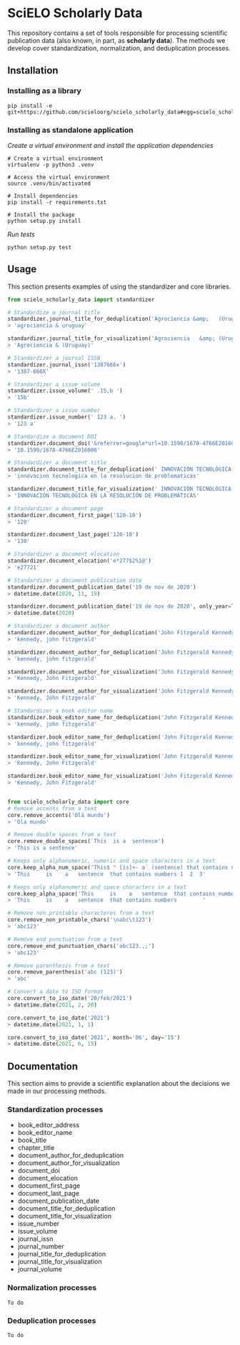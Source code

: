 # SciELO Scholarly Data
This repository contains a set of tools responsible for processing scientific publication data (also known, in part, as **scholarly data**). The methods we develop cover standardization, normalization, and deduplication processes.

## Installation

### Installing as a library
```shell
pip install -e git+https://github.com/scieloorg/scielo_scholarly_data#egg=scielo_scholarly_data
```

### Installing as standalone application

_Create a virtual environment and install the application dependencies_
```shell
# Create a virtual environment
virtualenv -p python3 .venv

# Access the virtual environment
source .venv/bin/activated

# Install dependencies
pip install -r requirements.txt

# Install the package
python setup.py install
```

_Run tests_
```
python setup.py test
```


## Usage
This section presents examples of using the standardizer and core libraries.
```python
from scielo_scholarly_data import standardizer

# Standardize a journal title
standardizer.journal_title_for_deduplication('Agrociencia &amp;   (Uruguay)')
> 'agrociencia & uruguay'

standardizer.journal_title_for_visualization('Agrociencia   &amp; (Uruguay)')
> 'Agrociencia & (Uruguay)'

# Standardizer a journal ISSN
standardizer.journal_issn('1387666x')
> '1387-666X'

# Standardizer a issue volume
standardizer.issue_volume(' .15,b ')
> '15b'

# Standardizer a issue number
standardizer.issue_number(' 123 a. ')
> '123 a'

# Standardize a document DOI
standardizer.document_doi('&referrer=google*url=10.1590/1678-4766E2016006')
> '10.1590/1678-4766E2016006'

# Standardizer a document title
standardizer.document_title_for_deduplication(' INNOVACIÓN TECNOLÓGICA EN LA RESOLUCIÓN DE PROBLEMÁTICAS ')
> 'innovacion tecnologica en la resolucion de problematicas'

standardizer.document_title_for_visualization(' INNOVACIÓN TECNOLÓGICA EN LA RESOLUCIÓN DE PROBLEMÁTICAS ')
> 'INNOVACIÓN TECNOLÓGICA EN LA RESOLUCIÓN DE PROBLEMÁTICAS'

# Standardizer a document page
standardizer.document_first_page('120-10')
> '120'

standardizer.document_last_page('120-10')
> '130'

# Standardizer a document elocation
standardizer.document_elocation('e*277$2%1@')
> 'e27721'

# Standardizer a document publication date
standardizer.document_publication_date('19 de nov de 2020')
> datetime.date(2020, 11, 19)

standardizer.document_publication_date('19 de nov de 2020', only_year=True)
> datetime.date(2020)

# Standardizer a document author
standardizer.document_author_for_deduplication('John Fitzgerald Kennedy')
> 'kennedy, john fitzgerald'

standardizer.document_author_for_deduplication('John Fitzgerald Kennedy', surname_first=True)
> 'kennedy, john fitzgerald'

standardizer.document_author_for_visualization('John Fitzgerald Kennedy')
> 'Kennedy, John Fitzgerald'

standardizer.document_author_for_visualization('John Fitzgerald Kennedy', surname_first=True)
> 'Kennedy, John Fitzgerald'

# Standardizer a book editor name
standardizer.book_editor_name_for_deduplication('John Fitzgerald Kennedy')
> 'kennedy, john fitzgerald'

standardizer.book_editor_name_for_deduplication('John Fitzgerald Kennedy', surname_first=True)
> 'kennedy, john fitzgerald'

standardizer.book_editor_name_for_visualization('John Fitzgerald Kennedy')
> 'Kennedy, John Fitzgerald'

standardizer.book_editor_name_for_visualization('John Fitzgerald Kennedy', surname_first=True)
> 'Kennedy, John Fitzgerald'


from scielo_scholarly_data import core
# Remove accents from a text
core.remove_accents('Olá mundo')
> 'Ola mundo'

# Remove double spaces from a text
core.remove_double_spaces('This  is a  sentence')
> 'This is a sentence'

# Keeps only alphanumeric, numeric and space characters in a text
core.keep_alpha_num_space('This$ ° [is]+- a´ (sentence) that contains numbers 1, 2, 3')
> 'This     is    a   sentence  that contains numbers 1  2  3'

# Keeps only alphanumeric and space characters in a text
core.keep_alpha_space('This     is    a   sentence  that contains numbers 1  2  3')
> 'This     is    a   sentence  that contains numbers        '

# Remove non printable characteres from a text
core.remove_non_printable_chars('\nabc\t123')
> 'abc123'

# Remove end punctuation from a text
core.remove_end_punctuation_chars('abc123.,;')
> 'abc123'

# Remove parenthesis from a text
core.remove_parenthesis('abc (123)')
> 'abc'

# Convert a date to ISO format
core.convert_to_iso_date('20/feb/2021')
> datetime.date(2021, 2, 20)

core.convert_to_iso_date('2021')
> datetime.date(2021, 1, 1)

core.convert_to_iso_date('2021', month='06', day='15')
> datetime.date(2021, 6, 15)

```

## Documentation
This section aims to provide a scientific explanation about the decisions we made in our processing methods.

### Standardization processes
- book_editor_address
- book_editor_name
- book_title
- chapter_title
- document_author_for_deduplication
- document_author_for_visualization
- document_doi
- document_elocation
- document_first_page
- document_last_page
- document_publication_date
- document_title_for_deduplication
- document_title_for_visualization
- issue_number
- issue_volume
- journal_issn
- journal_number
- journal_title_for_deduplication
- journal_title_for_visualization
- journal_volume


### Normalization processes
`To do`

### Deduplication processes
`To do`

